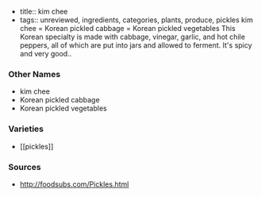 - title:: kim chee
- tags:: unreviewed, ingredients, categories, plants, produce, pickles
kim chee = Korean pickled cabbage = Korean pickled vegetables This Korean specialty is made with cabbage, vinegar, garlic, and hot chile peppers, all of which are put into jars and allowed to ferment. It's spicy and very good..

### Other Names

* kim chee
* Korean pickled cabbage
* Korean pickled vegetables

### Varieties

* [[pickles]]

### Sources
* http://foodsubs.com/Pickles.html
